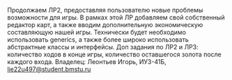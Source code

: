 Продолжаем ЛР2, предоставляя пользователю новые проблемы возможности для игры. В рамках этой ЛР добавляем свой собственный редактор карт, а также вводим дополнительную экономическую составляющую нашей игры. Технически будет необходимо использовать generics, а также более широко использовать абстрактные классы и интерфейсы. 
Доп задания по ЛР2 и ЛР3: количество ходов в конце игры, количество оставшегося золота после каждого входа.
Владелец: Леонтьев Игорь, ИУ3-41Б, lie22u497@student.bmstu.ru
